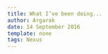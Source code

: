 ```yaml
---
title: What I’ve been doing...
author: Argarak
date: 14 September 2016
template: none
tags: Nexus
---
```


